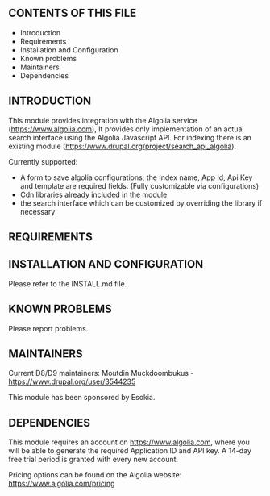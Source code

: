 CONTENTS OF THIS FILE
---------------------
 * Introduction
 * Requirements
 * Installation and Configuration
 * Known problems
 * Maintainers
 * Dependencies

INTRODUCTION
------------
This module provides integration with the Algolia service
(https://www.algolia.com), It provides only implementation of
an actual search interface using the Algolia Javascript API. 
For indexing there is an existing module 
(https://www.drupal.org/project/search_api_algolia).

Currently supported:
 * A form to save algolia configurations; the Index name, App Id, Api Key     and template are required fields. (Fully customizable via configurations)
 * Cdn libraries already included in the module
 * the search interface which can be customized by overriding the library if necessary

REQUIREMENTS
------------

INSTALLATION AND CONFIGURATION
------------------------------
Please refer to the INSTALL.md file.

KNOWN PROBLEMS
--------------
Please report problems.

MAINTAINERS
-----------

Current D8/D9 maintainers:
Moutdin Muckdoombukus - https://www.drupal.org/user/3544235

This module has been sponsored by Esokia.

DEPENDENCIES
------------
This module requires an account on https://www.algolia.com, where you will be
able to generate the required Application ID and API key. A 14-day free trial
period is granted with every new account.

Pricing options can be found on the Algolia website:
https://www.algolia.com/pricing
